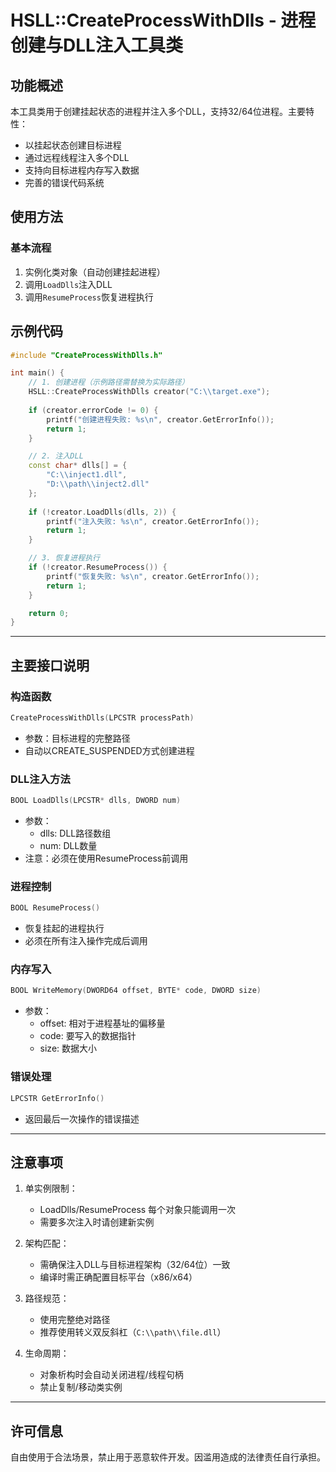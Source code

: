 # HSLL::CreateProcessWithDlls - 进程创建与DLL注入工具类

## 功能概述
本工具类用于创建挂起状态的进程并注入多个DLL，支持32/64位进程。主要特性：
- 以挂起状态创建目标进程
- 通过远程线程注入多个DLL
- 支持向目标进程内存写入数据
- 完善的错误代码系统

## 使用方法

### 基本流程
1. 实例化类对象（自动创建挂起进程）
2. 调用`LoadDlls`注入DLL
3. 调用`ResumeProcess`恢复进程执行

## 示例代码
```cpp
#include "CreateProcessWithDlls.h"

int main() {
    // 1. 创建进程（示例路径需替换为实际路径）
    HSLL::CreateProcessWithDlls creator("C:\\target.exe");
    
    if (creator.errorCode != 0) {
        printf("创建进程失败: %s\n", creator.GetErrorInfo());
        return 1;
    }

    // 2. 注入DLL
    const char* dlls[] = { 
        "C:\\inject1.dll",
        "D:\\path\\inject2.dll"
    };
    
    if (!creator.LoadDlls(dlls, 2)) {
        printf("注入失败: %s\n", creator.GetErrorInfo());
        return 1;
    }

    // 3. 恢复进程执行
    if (!creator.ResumeProcess()) {
        printf("恢复失败: %s\n", creator.GetErrorInfo());
        return 1;
    }

    return 0;
}
```

---

## 主要接口说明

### 构造函数
```cpp
CreateProcessWithDlls(LPCSTR processPath)
```
- 参数：目标进程的完整路径
- 自动以CREATE_SUSPENDED方式创建进程

### DLL注入方法
```cpp
BOOL LoadDlls(LPCSTR* dlls, DWORD num)
```
- 参数：
  - dlls: DLL路径数组
  - num: DLL数量
- 注意：必须在使用ResumeProcess前调用

### 进程控制
```cpp
BOOL ResumeProcess()
```
- 恢复挂起的进程执行
- 必须在所有注入操作完成后调用

### 内存写入
```cpp
BOOL WriteMemory(DWORD64 offset, BYTE* code, DWORD size)
```
- 参数：
  - offset: 相对于进程基址的偏移量
  - code: 要写入的数据指针
  - size: 数据大小

### 错误处理
```cpp
LPCSTR GetErrorInfo()
```
- 返回最后一次操作的错误描述

---

## 注意事项
1. 单实例限制：
   - LoadDlls/ResumeProcess 每个对象只能调用一次
   - 需要多次注入时请创建新实例

2. 架构匹配：
   - 需确保注入DLL与目标进程架构（32/64位）一致
   - 编译时需正确配置目标平台（x86/x64）

3. 路径规范：
   - 使用完整绝对路径
   - 推荐使用转义双反斜杠（`C:\\path\\file.dll`）

4. 生命周期：
   - 对象析构时会自动关闭进程/线程句柄
   - 禁止复制/移动类实例

---

## 许可信息
自由使用于合法场景，禁止用于恶意软件开发。因滥用造成的法律责任自行承担。
```
